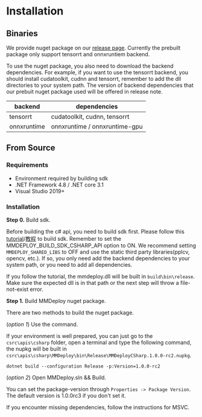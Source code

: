 # Installation

## Binaries

We provide nuget package on our [release page](https://github.com/open-mmlab/mmdeploy/releases). Currently the prebuilt package only support tensorrt and onnxruntiem backend.

To use the nuget package, you also need to download the backend dependencies. For example, if you want to use the tensorrt backend, you should install cudatoolkit, cudnn and tensorrt, remember to add the dll directories to your system path. The version of backend dependencies that our prebuit nuget package used will be offered in release note.

| backend     | dependencies                  |
| ----------- | ----------------------------- |
| tensorrt    | cudatoolkit, cudnn, tensorrt  |
| onnxruntime | onnxruntime / onnxruntime-gpu |

## From Source

### Requirements

- Environment required by building sdk
- .NET Framework 4.8 / .NET core 3.1
- Visual Studio 2019+

### Installation

**Step 0.** Build sdk.

Before building the c# api, you need to build sdk first. Please follow this [tutorial](../../../docs/en/build/windows.md)/[教程](../../../docs/zh_cn/build/windows.md) to build sdk. Remember to set the MMDEPLOY_BUILD_SDK_CSHARP_API option to ON. We recommend setting `MMDEPLOY_SHARED_LIBS` to OFF and use the static third party libraries(pplcv, opencv, etc.). If so, you only need add the backend dependencies to your system path, or you need to add all dependencies.

If you follow the tutorial, the mmdeploy.dll will be built in `build\bin\release`. Make sure the expected dll is in that path or the next step will throw a file-not-exist error.

**Step 1.** Build MMDeploy nuget package.

There are two methods to build the nuget package.

(*option 1*) Use the command.

If your environment is well prepared, you can just go to the `csrc\apis\csharp` folder, open a terminal and type the following command, the nupkg will be built in `csrc\apis\csharp\MMDeploy\bin\Release\MMDeployCSharp.1.0.0-rc2.nupkg`.

```shell
dotnet build --configuration Release -p:Version=1.0.0-rc2
```

(*option 2*) Open MMDeploy.sln && Build.

You can set the package-version through `Properties -> Package Version`. The default version is 1.0.0rc3 if you don't set it.

If you encounter missing dependencies, follow the instructions for MSVC.
